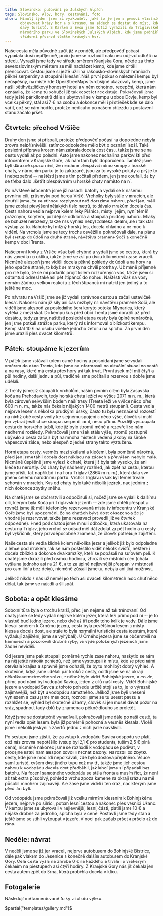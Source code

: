 ```yaml
---
title: Slovinsko: putování po Julských Alpách
tags: Slovinsko, Alpy, hory, cestování, foto
short: Minulý týden jsem si vyzkoušel, jaké to je jen s pomocí vlastních nohou
       objevovat krásy hor a s krosnou na zádech se dostat do míst, kde neproudí
       davy turistů. S Karlem a Evou jsme totiž vyrazili do Triglavského
       národního parku ve Slovinských Julských Alpách, kde jsme podnikli
       třídenní přechod těchto krásných hor.
---
```


Naše cesta měla původně začít již v pondělí, ale předpověď počasí vypadala dost
nepříjemně, proto jsme se rozhodli nakonec odjezd odložit na středu.  Vyrazili
jsme tedy ve středu směrem Kranjska Gora, někde za tímto severoslovinským městem se měl
nacházet kemp, kde jsme chtěli přenocovat. Cestou jsme si ještě užili na
rakousko-slovinských hranicích pěkné serpentiny a stoupání i klesání. Náš
první pokus o nalezení kempu byl neúspěšný, na místě kde OpenStreeMaps
tvrdošíjně ukazovaly kemp, jsme našli pětihvězdičkový honosný hotel a v něm
ochotnou recepční, která nám oznámila, že kemp tu bohužel již tak deset let
neexistuje. Pokračovali jsme tedy ještě pár kilometrů dále a ubytovali se v
kempu u obce Dovje, kemp byl vcelku pěkný, stál asi 7 € na osobu a dokonce měl i
přístřešek kde se dalo vařit, což se nám hodilo, protože nedlouho po našem
příjezdu a postavení stanu začalo pršet.

## Čtvrtek: přechod Vršiče

Druhý den jsme si přispali, protože předpověď počasí na dopoledne nebyla zrovna
nejpříznivější, zatímco odpoledne mělo být o poznání lepší. Také poslední
příprava krosen nám zabrala docela dost času, takže jsme se na cestu vydali až
po poledni. Auto jsme nakonec nechali na parkovišti před infocentrem v Kranjské
Goře, jak nám tam bylo doporučeno. Tamtéž jsme byli důrazně upozorněni, že
nemáme přespávat mimo kempy a horské chaty, v národním parku je to zakázané,
jsou za to vysoké pokuty a prý je to i nebezpečné -- naštěstí jsme s tím
počítali předem, jen jsme doufali, že by se třeba dalo ušetřit přespáváním u
horské chaty namísto na ní.

Po návštěvě infocentra jsme již nasadili batohy a vydali se k našemu prvnímu
cíli, průsmyku pod horou Vršič. Vrcholky byly stále v mracích, ale doufali jsme,
že se stihnou rozplynout než dorazíme nahoru, přeci jen, měli jsme zdolat
převýšení nějakých tisíc metrů, to dávalo mrakům docela čas. Cesta nahoru vedla
nejprve kolem řeky Pišnica, místy i jejím, nyní téměř prázdným, korytem, později
se odklonila a stoupala prudčeji nahoru. Mraky se bohužel nerozešly, takže náš
výhled nebyl zdaleka ideální, ale i tak stál výstup za to. Nahoře byl mlžný
horský les, docela chladno a ne moc k vidění. Na vrcholu jsme se tedy trochu
osvěžili a pokračovali dále, na plánu byl sestup do údolí na druhé straně,
návštěva pramene Soči a konečně kemp v obci Trenta.

Naše první kroky z Vršiče však byli chybné a vydali jsme se cestou, která by nás
zavedla na okliku, takže jsme se asi po dvou kilometrech zase vraceli. Nicméně
alespoň jsme viděli docela pěkné pohledy do údolí a na hory na jeho opačné
straně, to když se mraky na chvíli protrhaly. Už méně příjemné pro mě bylo, že
se mi podařilo projít kolem rozzuřených vos, takže jsem si odtamtud odnesl také
asi pět štípanců do nohou. Naštěstí však na vosy nemám žádnou velkou reakci a z
těch štípanců mi natekl jen jediný a to ještě ne moc.

Po návratu na Vršič jsme se již vydali správnou cestou a začali ustavičně
klesat. Nakonec nám již síly ani čas nezbyly na návštěvu pramene Soči, ale
viděli jsme alespoň za posledního šera koryto potoka Mlynarica, který vytéká z
mezi skal. Do kempu kus před obcí Trenta jsme dorazili až před desátou, tedy za
tmy, naštěstí poslední etapa cesty byla úplně nenáročná, jen jsme potkali
strážce parku, který nás informoval o blízkosti kempu. Kemp stál 10 € na osobu
včetně jednoho žetonu na sprchu. Za první den jsme urazili přes dvacet
kilometrů.

## Pátek: stoupáme k jezerům

V pátek jsme vstávali kolem osmé hodiny a po snídani jsme se vydali směrem do
obce Trenta, kde jsme se informovali na aktuální situaci na cestě a na časy,
které má cesta přes hory asi tak trvat. První úsek měl mít čtyři a půl hodiny,
další jednu a půl, tradičně jsme počítali s rezervou a dobře jsme udělali.

Z Trenty jsme již stoupali k vrcholům, naším prvním cílem byla Zasavska koča na
Prehodavcih, tedy horská chata ležící ve výšce 2071 m n. m., která byla zároveň
nejvyšším bodem naší trasy (Trenta leží ve výšce něco přes 600 m n. m., takže
nás čekalo nějakých 1400 metrů stoupání). Cesta vedla nejprve lesem s několika
prudkými úseky, často tu byla neznačená rozcestí na nichž obě cesty vedly ke
stejnému spojení o něco výše, člověk si mohl jen vybrat jestli chce stoupat
serpentinami, nebo přímo. Později vystoupala cesta do horského údolí, kde již
bylo stromů méně a rozevřeli se nám nádherné rozhledy.  Pokračovali jsme však
stále výše, stromů postupně ubývalo a cesta začala být na mnoha místech vedená
jakoby na široké vápencové zídce, nebo alespoň z jedné strany takto vyztužená.

Horní etapa cesty, vesměs mezi skálami a klečemi, byla poměrně náročná, přeci
jen jsme táhli docela dost nákladu na zádech a převýšení nebylo malé. Nicméně
úspěšně jsme vylezli k chatě, která již byla tak vysoko, že ani kleče tu
nerostly. Od chaty byl nádherný rozhled, jak zpět na cestu, kterou jsme přišli,
tak například i na horu Triglav (2864 m n. m.), která dala své jméno celému národnímu parku.
Vrchol Triglavu však byl téměř trvale schován v mracích.  Kus od chaty bylo také
několik jezírek, nad jedním z nich dokonce zbytky sněhu.

Na chatě jsme se občerstvili a odpočinuli si, načež jsme se vydali k dalšímu
cíli, kterým byla Koča pri Triglavskih jezerih -- zde jsme chtěli přespat a
rovněž jsme již měli telefonicky rezervovaná místa (v infocentru v Kranjské Goře
jsme byli upozorněni, že na chatách bývá dost obsazeno a že je vhodné je
rezervovat, takže jsme rezervaci provedli již ve čtvrtek odpoledne). Hned pod
chatou jsme minuli odbočku, která ukazovala na cestu na Triglav, jeho vrchol se
odsud měl dát zdolat za pět hodin a u cesty byl vykřičník, který pravděpodobně
znamená, že člověk potřebuje zajištění.

Naše cesta ale vedla klidně kolem několika jezer a jelikož již bylo odpoledne a
lehce pod mrakem, tak se nám poštěstilo vidět několik svišťů, některé i docela
zblízka a dokonce dva kamzíky, kteří se popásali na suťovém poli. K chatě jsme
dorazili před osmou hodinou, zhrozili se místních cen (chata vyšla na jednoho
asi na 21 €, a to za úplně nejlevnější přespání v místnosti pro osm lidí a bez
deky), nicméně zůstali jsme tu, nebyla ani jiná možnost.

Jelikož nikdo z nás už neměl po těch asi dvaceti kilometrech moc chuť něco
dělat, tak jsme se najedli a šli spát.

## Sobota: a opět klesáme

Sobotní tůra byla o trochu kratší, přeci jen nejsme až tak trénovaní. Od chaty jsme se
tedy vydali nejprve kolem jezer, která leží přímo pod ní -- je to vlastně buď
jedno jezero, nebo dvě až tři podle toho kolik je vody. Dále jsme klesali směrem
k Črnému jezeru, cesta byla povětšinou lesem a místy klesala docela dost, ale
stále to byla normální turistická cesta (cestám, které vyžadují zajištění, jsme
se vyhýbali). U Črného jezera jsme se občerstvili na kamenech a pozorovali
drobné ryby, ve výše položených jezerech jsme žádné neviděli.

Od jezera jsme pak stoupali poměrně rychle zase nahoru, naskytlo se nám na něj
ještě několik pohledů, než jsme vystoupali k místu, kde se před námi otevírala
krajina a správně jsme odhadli, že by tu mohl být dobrý výhled. A skutečně, když
jsme udělali pár kroků z cesty, ocitli jsme se na okraji několikasetmetrového
srázu, z něhož bylo vidět Bohinjské jezero, a co víc, přímo pod námi byl vodopád
Savica, jeden z cílů naší cesty. Vidět Bohinjské jezero a vodopád Savica z
tohoto pohledu určitě stojí za to, je to výrazně zajímavější, než být u vodopádu
samotného. Jelikož jsme byli uneseni výhledem a času jsme měli dost, rozhodli
jsme se tu udělat pauzu a rozhlížet se, výhled byl skutečně úžasný, člověk si
jen musel dávat pozor na sráz, spadnout tady dolů by znamenalo pěkně dlouho se
proletět.

Když jsme se dostatečně vynadívali, pokračovali jsme dále po naší cestě, ta nyní
vedla opět lesem, byla již poměrně pohodná a vesměs klesala. Viděli jsme i
několik jeskyní a závrtů, jednu z nich jsme navštívili.

Po sestupu jsme zjistili, že za vstup k vodopádu Savica odspodu se platí,
což nás zrovna nepotěšilo (vstup byl 2,1 € pro studenta, tuším 2,5 € plná cena),
nicméně nakonec jsme se rozhodli k vodopádu se podívat, v prodejně lístků nám
alespoň dovolili nechat batohy. Na rozdíl od zbytku cesty, kde jsme moc lidí
nepotkávali, zde bylo doslova přeplněno. Všude samí turisté, ovšem dost jiného
typu než my tři, takže jsme jich cestou nahoru k vodopádu docela dost předběhli,
jak lehcí jsme si připadali bez batohu. Na focení samotného vodopádu se stála
fronta a musím říct, že není až tak extra působivý, pohled z vrchu zpoza kamene
na okraji srázu na mě působil mnohem zajímavěji. Ale zase jsme viděli i ten
sráz, nad kterým jsme před tím byli.

Od vodopádu jsme pokračovali již vcelku mírným klesáním k Bohinjskému jezeru,
nejprve po silnici, potom lesní cestou a nakonec přes vesnici Ukanc. V kempu
jsme se ubytovali v nejlevnější, lesní, části, platili jsme 10 € a nějaké drobné
za jednoho, sprcha byla v ceně. Postavili jsme tedy stan a ještě jsme se stihli
vykoupat v jezeře. V noci pak začalo pršet a pršelo až do rána.

## Neděle: návrat

V neděli jsme se již jen vraceli, nejprve autobusem do Bohinjské Bistrice, dále
pak vlakem do Jesenice a konečně dalším autobusem do Kranjské Gory. Celá cesta
vyšla na zhruba 8 € na každého a trvala i s veškerým čekáním na přestupech asi
čtyři hodiny. Z Kranjské Gory nás již čekala jen cesta autem zpět do Brna, která
proběhla docela v klidu.

## Fotogalerie

Následují mé komentované fotky z tohoto výletu.

$partial("templates/gallery.md")$
